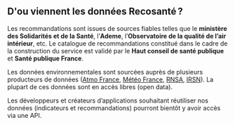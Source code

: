## D'ou viennent les **données**&#160;Recosanté&#8239;?

Les recommandations sont issues de sources fiables telles que le **ministère des Solidarités et de la Santé**, l’**Ademe**, l’**Observatoire de la qualité de l’air intérieur**, etc. Le catalogue de recommandations constitué dans le cadre de la construction du service est validé par le **Haut conseil de santé publique** et **Santé publique France**. 

Les données environnementales sont sourcées auprès de plusieurs producteurs de données ([Atmo France](https://atmo-france.org/), [Météo France](https://meteofrance.com/), [RNSA](https://www.pollens.fr/), [IRSN](https://www.irsn.fr/)). La plupart de ces données sont en accès libres (open data).

Les développeurs et créateurs d’applications souhaitant réutiliser nos données (indicateurs et recommandations) pourront bientôt y avoir accès via une API.
